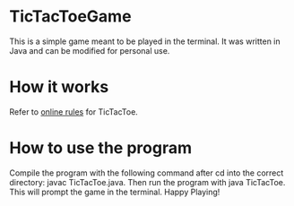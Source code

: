 # TicTacToeGame

This is a simple game meant to be played in the terminal. It was written in Java and can be modified for personal use. 

# How it works
Refer to [online rules](https://en.wikipedia.org/wiki/Tic-tac-toe)  for TicTacToe.

# How to use the program
Compile the program with the following command after cd into the correct directory: javac TicTacToe.java. Then run the program with java TicTacToe. This will prompt the game in the terminal. Happy Playing!

